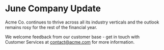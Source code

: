 # June Company Update

Acme Co. continues to thrive across all its industry verticals and the outlook remains rosy for the rest of the financial year.

We welcome feedback from our customer base - get in touch with Customer Services at contact@acme.com for more information.
